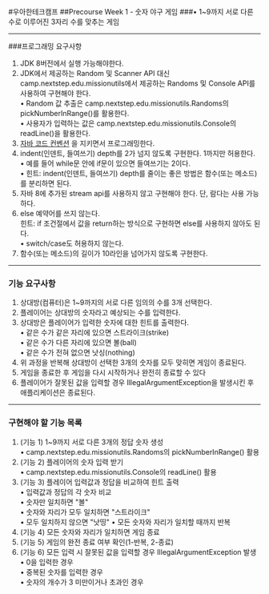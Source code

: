 #우아한테크캠프 
##Precourse Week 1 - 숫자 야구 게임
###• 1~9까지 서로 다른 수로 이루어진 3자리 수를 맞추는 게임
***
###프로그래밍 요구사항
1. JDK 8버전에서 실행 가능해야한다.
2. JDK에서 제공하는 Random 및 Scanner API 대신 camp.nextstep.edu.missionutils에서 제공하는 Randoms 및 Console API를 사용하여 구현해야 한다.  
   • Random 값 추출은 camp.nextstep.edu.missionutils.Randoms의 pickNumberInRange()를 활용한다.  
   • 사용자가 입력하는 값은 camp.nextstep.edu.missionutils.Console의 readLine()을 활용한다.
3. [자바 코드 컨벤션](https://github.com/woowacourse/woowacourse-docs/tree/master/styleguide/java) 을 지키면서 프로그래밍한다.
4. indent(인덴트, 들여쓰기) depth를 2가 넘지 않도록 구현한다. 1까지만 허용한다.  
   • 예를 들어 while문 안에 if문이 있으면 들여쓰기는 2이다.  
   • 힌트: indent(인덴트, 들여쓰기) depth를 줄이는 좋은 방법은 함수(또는 메소드)를 분리하면 된다. 
5. 자바 8에 추가된 stream api를 사용하지 않고 구현해야 한다. 단, 람다는 사용 가능하다.
6. else 예약어를 쓰지 않는다.  
힌트: if 조건절에서 값을 return하는 방식으로 구현하면 else를 사용하지 않아도 된다.  
   • switch/case도 허용하지 않는다.
7. 함수(또는 메소드)의 길이가 10라인을 넘어가지 않도록 구현한다.

***
### 기능 요구사항
1. 상대방(컴퓨터)은 1~9까지의 서로 다른 임의의 수를 3개 선택한다.
2. 플레이어는 상대방의 숫자라고 예상되는 수를 입력한다.
3. 상대방은 플레이어가 입력한 숫자에 대한 힌트를 출력한다.  
   •  같은 수가 같은 자리에 있으면 스트라이크(strike)  
   •  같은 수가 다른 자리에 있으면 볼(ball)  
   • 같은 수가 전혀 없으면 낫싱(nothing)
4. 위 과정을 반복해 상대방이 선택한 3개의 숫자를 모두 맞히면 게임이 종료된다.
5. 게임을 종료한 후 게임을 다시 시작하거나 완전히 종료할 수 있다
6. 플레이어가 잘못된 값을 입력할 경우 IllegalArgumentException을 발생시킨 후 애플리케이션은 종료된다.

***
### 구현해야 할 기능 목록
1. (기능 1) 1~9까지 서로 다른 3개의 정답 숫자 생성  
   • camp.nextstep.edu.missionutils.Randoms의 pickNumberInRange() 활용
2. (기능 2) 플레이어의 숫자 입력 받기  
   • camp.nextstep.edu.missionutils.Console의 readLine() 활용
3. (기능 3) 플레이어 입력값과 정답을 비교하여 힌트 출력  
   • 입력값과 정답의 각 숫자 비교  
   • 숫자만 일치하면 "볼"  
   • 숫자와 자리가 모두 일치하면 "스트라이크"  
   • 모두 일치하지 않으면 "낫띵"
   • 모든 숫자와 자리가 일치할 때까지 반복  
4. (기능 4) 모든 숫자와 자리가 일치하면 게임 종료  
5. (기능 5) 게임의 완전 종료 여부 확인(1-반복, 2-종료)  
6. (기능 6) 모든 입력 시 잘못된 값을 입력할 경우 IllegalArgumentException 발생  
   • 0을 입력한 경우  
   • 중복된 숫자를 입력한 경우  
   • 숫자의 개수가 3 미만이거나 초과인 경우